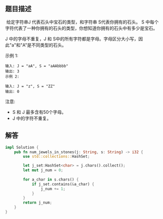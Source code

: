 ## 题目描述

 给定字符串J 代表石头中宝石的类型，和字符串 S代表你拥有的石头。 S 中每个字符代表了一种你拥有的石头的类型，你想知道你拥有的石头中有多少是宝石。

J 中的字母不重复，J 和 S中的所有字符都是字母。字母区分大小写，因此"a"和"A"是不同类型的石头。

示例 1:
```
输入: J = "aA", S = "aAAbbbb"
输出: 3
示例 2:
```

```
输入: J = "z", S = "ZZ"
输出: 0
```

注意:

- S 和 J 最多含有50个字母。
- J 中的字符不重复。

## 解答

```rust
impl Solution {
    pub fn num_jewels_in_stones(j: String, s: String) -> i32 {
        use std::collections::HashSet;

        let j_set:HashSet<char> = j.chars().collect();
        let mut j_num = 0;
        
        for a_char in s.chars() {
            if j_set.contains(&a_char) {
                j_num += 1;
            }
        }
        return j_num;
    }
}
```


